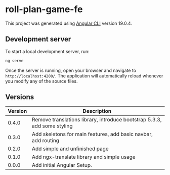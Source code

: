 # roll-plan-game-fe

This project was generated using [Angular CLI](https://github.com/angular/angular-cli) version 19.0.4.

## Development server

To start a local development server, run:

```bash
ng serve
```

Once the server is running, open your browser and navigate to `http://localhost:4200/`. The application will automatically reload whenever you modify any of the source files.

## Versions

| Version | Description                                                              |
|---------|--------------------------------------------------------------------------|
| 0.4.0   | Remove translations library, introduce bootstrap 5.3.3, add some styling |
| 0.3.0   | Add skeletons for main features, add basic navbar, add routing           |
| 0.2.0   | Add simple and unfinished page                                           |
| 0.1.0   | Add ngx-translate library and simple usage                               |
| 0.0.0   | Add initial Angular Setup.                                               |
